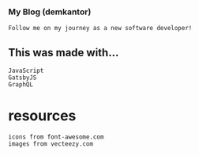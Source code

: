 ###  My Blog (demkantor)
    Follow me on my journey as a new software developer!

## This was made with...
    JavaScript
    GatsbyJS
    GraphQL




# resources
    icons from font-awesome.com
    images from vecteezy.com
